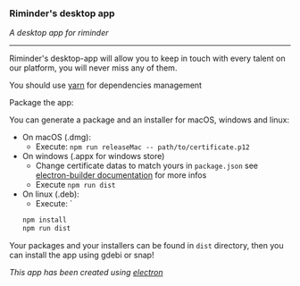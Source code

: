 ### Riminder's desktop app

*A desktop app for riminder*

____

Riminder's desktop-app will allow you to keep in touch with every talent on our
platform, you will never miss any of them.

You should use [yarn](https://yarnpkg.com/en/) for dependencies management

Package the app:

You can generate a package and an installer for macOS, windows and linux:

* On macOS (.dmg):
  * Execute: `npm run releaseMac -- path/to/certificate.p12`
* On windows (.appx for windows store)
  * Change certificate datas to match yours in `package.json` see [electron-builder documentation](https://www.electron.build/configuration/win) for more infos
  * Execute `npm run dist`
* On linux (.deb):
    * Execute: `
    ```bash
    npm install
    npm run dist
    ```   

Your packages and your installers can be found in `dist` directory, then you can install the app using gdebi or snap!

*This app has been created using [electron](https://github.com/electron/electron)*
